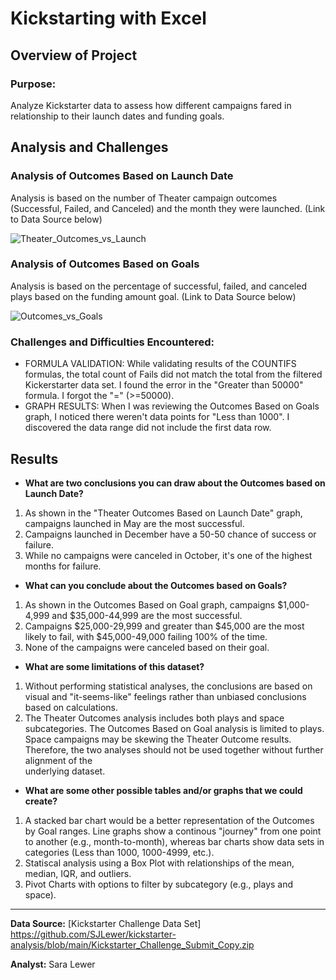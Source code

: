 # Kickstarting with Excel

## Overview of Project

### Purpose: 
Analyze Kickstarter data to assess how different campaigns fared in
relationship to their launch dates and funding goals.

## Analysis and Challenges

### Analysis of Outcomes Based on Launch Date
Analysis is based on the number of Theater campaign outcomes (Successful, Failed, and Canceled) and the month they were launched. (Link to Data Source below)

![Theater_Outcomes_vs_Launch](https://user-images.githubusercontent.com/90986041/133950820-ac7eb037-da10-4a75-820a-b3bdd0f2b5ba.png)

### Analysis of Outcomes Based on Goals
Analysis is based on the percentage of successful, failed, and canceled plays based on the funding amount goal. (Link to Data Source below)

![Outcomes_vs_Goals](https://user-images.githubusercontent.com/90986041/133950817-f9b80830-7814-47bf-b614-e3eac8dd89df.png)

### Challenges and Difficulties Encountered: 
* FORMULA VALIDATION: While validating results of the COUNTIFS formulas, the total count of Fails did not 
  match the total from the filtered Kickerstarter data set.  I found the error in the "Greater than 50000" formula.  I forgot the "=" (>=50000).  
* GRAPH RESULTS: When I was reviewing the Outcomes Based on Goals graph, I noticed there weren't data points for "Less than 1000". 
  I discovered the data range did not include the first data row.

## Results

- **What are two conclusions you can draw about the Outcomes based on Launch Date?**
1. As shown in the "Theater Outcomes Based on Launch Date" graph, campaigns launched 
in May are the most successful. 
2. Campaigns launched in December have a 50-50 chance of success or failure.  
3. While no campaigns were canceled in October, it's one of the highest 
months for failure.

- **What can you conclude about the Outcomes based on Goals?**
1. As shown in the Outcomes Based on Goal graph, campaigns $1,000-4,999 and $35,000-44,999 are the 
most successful. 
2. Campaigns $25,000-29,999 and greater than $45,000 are the most likely to fail, with $45,000-49,000 failing 100% of the time.  
3. None of the campaigns were canceled based on their goal.

- **What are some limitations of this dataset?**  
1. Without performing statistical analyses, the conclusions are based on visual and "it-seems-like" 
feelings rather than unbiased conclusions based on calculations.
2. The Theater Outcomes analysis includes both plays and space subcategories.  The Outcomes Based 
on Goal analysis is limited to plays. Space campaigns may be skewing the Theater Outcome results. 
Therefore, the two analyses should not be used together without further alignment of the 	
underlying dataset.

- **What are some other possible tables and/or graphs that we could create?** 
1. A stacked bar chart would be a better representation of the Outcomes by Goal ranges. Line graphs
show a continous "journey" from one point to another (e.g., month-to-month), whereas bar charts show 
data sets in categories (Less than 1000, 1000-4999, etc.).
2. Statiscal analysis using a Box Plot with relationships of the mean, median, IQR, and outliers.
3. Pivot Charts with options to filter by subcategory (e.g., plays and space).
---
**Data Source:** [Kickstarter Challenge Data Set] https://github.com/SJLewer/kickstarter-analysis/blob/main/Kickstarter_Challenge_Submit_Copy.zip

**Analyst:** Sara Lewer
